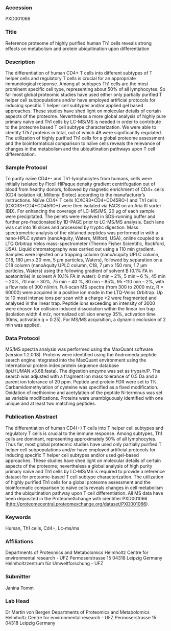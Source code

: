 ### Accession
PXD001066

### Title
Reference proteome of highly purified human Th1 cells reveals strong effects on metabolism and protein ubiquitination upon differentiation

### Description
The differentiation of human CD4+ T cells into different subtypes of T helper cells and regulatory T cells is crucial for an appropriate immunological response. Among all subtypes Th1 cells are the most prominent specific cell type, representing about 50% of all lymphocytes. So far most global proteomic studies have used either only partially purified T helper cell subpopulations and/or have employed artificial protocols for inducing specific T helper cell subtypes and/or applied gel based approaches. These studies have shed light on molecular details of certain aspects of the proteome. Nevertheless a more global analysis of highly pure primary naïve and Th1 cells by LC-MS/MS is needed in order to contribute to the proteome based T cell subtype characterization. We were able to identify 1757 proteins in total, out of which 49 were significantly regulated. The utilization of highly purified Th1 cells for a global proteome assessment and the bioinformatical comparison to naïve cells reveals the relevance of changes in the metabolism and the ubiquitination pathways upon T cell differentiation.

### Sample Protocol
To purify naïve CD4+- and Th1-lymphocytes from humans, cells were initially isolated by Ficoll HiPaque density gradient centrifugation out of blood from healthy donors, followed by magnetic enrichment of CD4+ cells (CD4 isolation kit, Miltenyi Biotec) according to the manufacturer’s instructions. Naïve CD4+ T cells (CXCR3+CD4+CD45RO-) and Th1 cells (CXCR3+CD4+CD45RO+) were then isolated via FACS on an Aria III sorter (BD).  For enhancing the coverage of LC-MS/MS, 20 µg of each sample were precipitated. The pellets were resolved in SDS-running buffer and further pre-fractionated by 1D-PAGE prior to LC-MS/MS analysis. Each lane was cut into 16 slices and processed by tryptic digestion. Mass spectrometric analysis of the obtained peptides was performed in with a nano-HPLC system (nanoAquity, Waters, Milford, USA), online coupled to a LTQ Orbitrap Velos mass-spectrometer (Thermo Fisher Scientific, Rockford, USA).  Liquid chromatography was carried out using a 110 min gradient. Samples were injected on a trapping column (nanoAcquity UPLC column, C18, 180 µm x 20 mm, 5 µm particles, Waters), followed by separation on a C18 column (nanoAquity UPLC column, C18, 7 µm x 150 mm, 1.7 µm particles, Waters) using the following gradient of solvent B (0.1% FA in acetonitrile) in solvent A (0.1% FA in water): 0 min – 2%, 5 min – 6 %, 45 min – 20%, 70 min – 30%, 75 min – 40 %, 80 min – 85%, 95 -110 min – 2%, with a flow rate of 300 nl/min. Full-scan MS spectra (from 300 to 2000 m/z, R = 60000) were acquired in a positive ion mode in the LTQ-Velos Orbitrap. Up to 10 most intense ions per scan with a charge >2 were fragmented and analysed in the linear trap. Peptide ions exceeding an intensity of 3000 were chosen for collision induced dissociation within the linear ion trap (isolation width 4 m/z, normalized collision energy 35%, activation time 30ms, activation q = 0.25). For MS/MS acquisition, a dynamic exclusion of 2 min was applied.

### Data Protocol
MS/MS spectra analysis was performed using the MaxQuant software (version 1.2.0.18). Proteins were identified using the Andromeda peptide search engine integrated into the MaxQuant environment using the international protein index protein sequence database (ipi.HUMAN.v3.68.fasta). The digestion enzyme was set as trypsin/P. The search was adjusted with a fragment ion mass tolerance of 0.5 Da and a parent ion tolerance of 20 ppm. Peptide and protein FDR were set to 1%. Carbamidomethylation of cysteine was specified as a fixed modification. Oxidation of methionine and acetylation of the peptide N-terminus was set as variable modifications. Proteins were unambiguously identified with one unique and at least two matching peptides.

### Publication Abstract
The differentiation of human CD4(+) T cells into T helper cell subtypes and regulatory T cells is crucial to the immune response. Among subtypes, Th1 cells are dominant, representing approximately 50% of all lymphocytes. Thus far, most global proteomic studies have used only partially purified T helper cell subpopulations and/or have employed artificial protocols for inducing specific T&#xa0;helper cell subtypes and/or used gel-based approaches. These studies have shed light on molecular details of certain aspects of the proteome; nevertheless a global analysis of high purity primary na&#xef;ve and Th1 cells by LC-MS/MS is required to provide a reference dataset for proteome-based T cell subtype characterization. The utilization of highly purified Th1 cells for a global proteome assessment and the bioinformatic comparison to na&#xef;ve cells reveals changes in cell metabolism and the ubiquitination pathway upon T cell differentiation. All MS data have been deposited in the ProteomeXchange with identifier PXD001066 (http://proteomecentral.proteomexchange.org/dataset/PXD001066).

### Keywords
Human, Th1 cells, Cd4+, Lc-ms/ms

### Affiliations
Departments of Proteomics and Metabolomics Helmholtz Centre for environmental research - UFZ Permoserstrasse 15 04318 Leipzig Germany
Helmholtzzentrum für Umweltforschung - UFZ

### Submitter
Janina Tomm

### Lab Head
Dr Martin von Bergen
Departments of Proteomics and Metabolomics Helmholtz Centre for environmental research - UFZ Permoserstrasse 15 04318 Leipzig Germany



